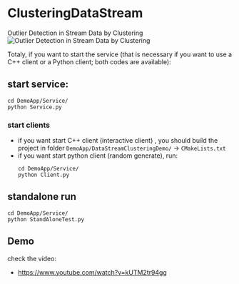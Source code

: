 # ClusteringDataStream
Outlier Detection in Stream Data by Clustering
![Outlier Detection in Stream Data by Clustering](https://github.com/SC-One/ClusteringDataStream/assets/60355798/26bd9544-b00f-4974-8e68-500907615573)

Totaly, if you want to start the service (that is necessary if you want to use a C++ client or a Python client; both codes are available):
## start service: 
```
cd DemoApp/Service/
python Service.py
```
### start clients
- if you want start C++ client (interactive client) , you should build the project in folder `DemoApp/DataStreamClusteringDemo/` -> `CMakeLists.txt`
- if you want start python client (random generate), run:
  ```
  cd DemoApp/Service/
  python Client.py
  ```
## standalone run
```
cd DemoApp/Service/
python StandAloneTest.py
```

## Demo
check the video:
- https://www.youtube.com/watch?v=kUTM2tr94gg
